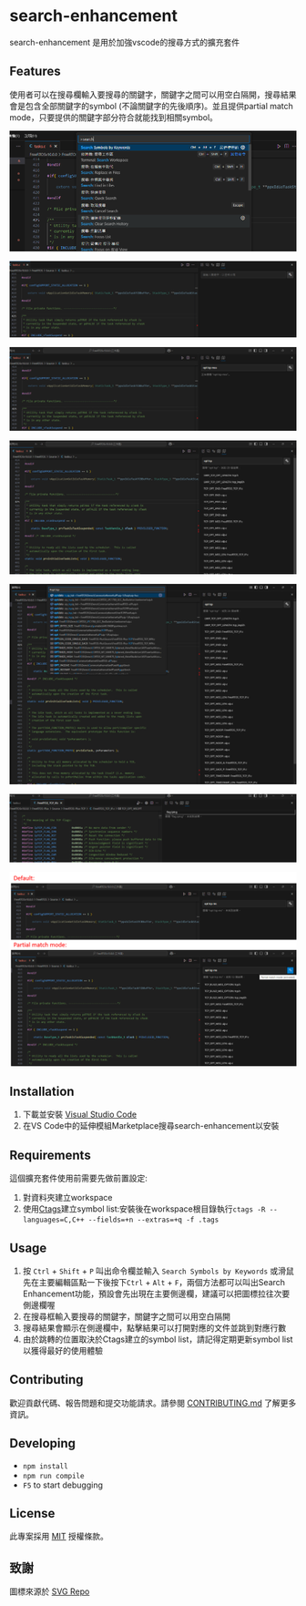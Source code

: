# search-enhancement

search-enhancement 是用於加強vscode的搜尋方式的擴充套件

## Features

使用者可以在搜尋欄輸入要搜尋的關鍵字，關鍵字之間可以用空白隔開，搜尋結果會是包含全部關鍵字的symbol (不論關鍵字的先後順序)。並且提供partial match mode，只要提供的關鍵字部分符合就能找到相關symbol。

![start to use](/resource/screenshots/start_to_use.png "start to use")

![idle](/resource/screenshots/idle.png "idle")

![searching](/resource/screenshots/searching.png "searching")

![search result](/resource/screenshots/search_result.png "search result")

![search result compare with vscode](/resource/screenshots/search_result_compare_with_vscode.png "search result compare with vscode")

![no search result](/resource/screenshots/no_result.png "no search result")

![partial match mode](/resource/screenshots/partial_match_mode.png "partial match mode")

## Installation

1. 下載並安裝 [Visual Studio Code](https://code.visualstudio.com/)
2. 在VS Code中的延伸模組Marketplace搜尋search-enhancement以安裝

## Requirements
這個擴充套件使用前需要先做前置設定:
1. 對資料夾建立workspace
2. 使用[Ctags](https://github.com/universal-ctags/ctags/releases)建立symbol list:安裝後在workspace根目錄執行`ctags -R --languages=C,C++ --fields=+n --extras=+q -f .tags`

## Usage

1. 按 `Ctrl` + `Shift` + `P` 叫出命令欄並輸入 `Search Symbols by Keywords` 或滑鼠先在主要編輯區點一下後按下`Ctrl` + `Alt` + `F`，兩個方法都可以叫出Search Enhancement功能，預設會先出現在主要側邊欄，建議可以把圖標拉往次要側邊欄喔
2. 在搜尋框輸入要搜尋的關鍵字，關鍵字之間可以用空白隔開
3. 搜尋結果會顯示在側邊欄中，點擊結果可以打開對應的文件並跳到對應行數
4. 由於跳轉的位置取決於Ctags建立的symbol list，請記得定期更新symbol list以獲得最好的使用體驗

## Contributing

歡迎貢獻代碼、報告問題和提交功能請求。請參閱 [CONTRIBUTING.md](CONTRIBUTING.md) 了解更多資訊。

## Developing
- `npm install`
- `npm run compile`
- `F5` to start debugging

## License

此專案採用 [MIT](LICENSE) 授權條款。

## 致謝

圖標來源於 [SVG Repo](https://www.svgrepo.com/)